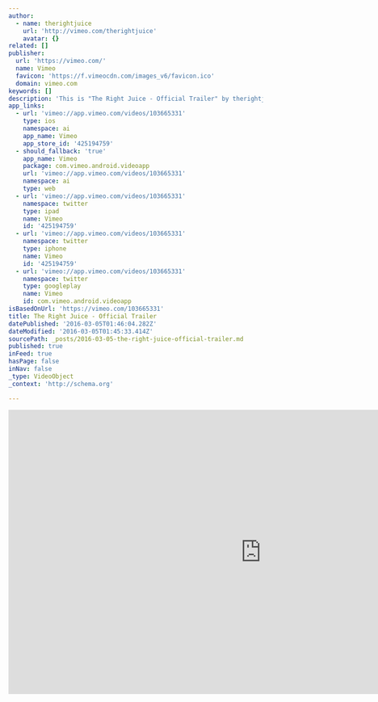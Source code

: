 ```yaml
---
author:
  - name: therightjuice
    url: 'http://vimeo.com/therightjuice'
    avatar: {}
related: []
publisher:
  url: 'https://vimeo.com/'
  name: Vimeo
  favicon: 'https://f.vimeocdn.com/images_v6/favicon.ico'
  domain: vimeo.com
keywords: []
description: 'This is "The Right Juice - Official Trailer" by therightjuice on Vimeo, the home for high quality videos and the people who love them.'
app_links:
  - url: 'vimeo://app.vimeo.com/videos/103665331'
    type: ios
    namespace: ai
    app_name: Vimeo
    app_store_id: '425194759'
  - should_fallback: 'true'
    app_name: Vimeo
    package: com.vimeo.android.videoapp
    url: 'vimeo://app.vimeo.com/videos/103665331'
    namespace: ai
    type: web
  - url: 'vimeo://app.vimeo.com/videos/103665331'
    namespace: twitter
    type: ipad
    name: Vimeo
    id: '425194759'
  - url: 'vimeo://app.vimeo.com/videos/103665331'
    namespace: twitter
    type: iphone
    name: Vimeo
    id: '425194759'
  - url: 'vimeo://app.vimeo.com/videos/103665331'
    namespace: twitter
    type: googleplay
    name: Vimeo
    id: com.vimeo.android.videoapp
isBasedOnUrl: 'https://vimeo.com/103665331'
title: The Right Juice - Official Trailer
datePublished: '2016-03-05T01:46:04.282Z'
dateModified: '2016-03-05T01:45:33.414Z'
sourcePath: _posts/2016-03-05-the-right-juice-official-trailer.md
published: true
inFeed: true
hasPage: false
inNav: false
_type: VideoObject
_context: 'http://schema.org'

---
```

<iframe src="https://cdn.embedly.com/widgets/media.html?src=https%3A%2F%2Fplayer.vimeo.com%2Fvideo%2F103665331&amp;url=https%3A%2F%2Fvimeo.com%2F103665331&amp;image=http%3A%2F%2Fi.vimeocdn.com%2Fvideo%2F506638698_1280.jpg&amp;key=b7d04c9b404c499eba89ee7072e1c4f7&amp;type=text%2Fhtml&amp;schema=vimeo" width="1000" height="563" scrolling="no" frameborder="0" allowfullscreen="allowfullscreen" style=""></iframe>
